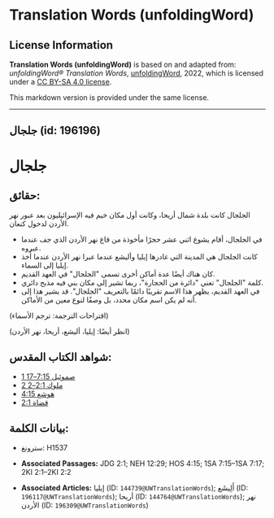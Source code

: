 # Translation Words (unfoldingWord)

## License Information

**Translation Words (unfoldingWord)** is based on and adapted from: _unfoldingWord® Translation Words_, [unfoldingWord](https://unfoldingword.org/utw), 2022, which is licensed under a [CC BY-SA 4.0 license](https://creativecommons.org/licenses/by-sa/4.0/legalcode.en).

This markdown version is provided under the same license.



--------------------------------

## جلجال (id: 196196)

جلجال
=====

حقائق:
------

الجلجال كانت بلدة شمال أريحا، وكانت أول مكان خيم فيه الإسرائيليون بعد عبور نهر الأردن لدخول كنعان.

* في الجلجال، أقام يشوع اثني عشر حجرًا مأخوذة من قاع نهر الأردن الذي جف عندما عبروه.
* كانت الجلجال هي المدينة التي غادرها إيليا وأليشع عندما عبرا نهر الأردن عندما أُخذ إيليا إلى السماء.
* كان هناك أيضًا عدة أماكن أخرى تسمى "الجلجال" في العهد القديم.
* كلمة "الجلجال" تعني "دائرة من الحجارة"، ربما تشير إلى مكان بني فيه مذبح دائري.
* في العهد القديم، يظهر هذا الاسم تقريبًا دائمًا بالتعريف "الجلجال". قد يشير هذا إلى أنه لم يكن اسم مكان محدد، بل وصفًا لنوع معين من الأماكن.

(اقتراحات الترجمة: ترجم الأسماء)

(انظر أيضًا: إيليا، أليشع، أريحا، نهر الأردن)

شواهد الكتاب المقدس:
--------------------

* [1 صموئيل 7:15–17](https://ref.ly/1Sam7:15-1Sam7:17)
* [2 ملوك 2:1–2](https://ref.ly/2Kgs2:1-2Kgs2:2)
* [هوشع 4:15](https://ref.ly/Hos4:15)
* [قضاة 2:1](https://ref.ly/Judg2:1)

بيانات الكلمة:
--------------

* سترونغ: H1537

* **Associated Passages:** JDG 2:1; NEH 12:29; HOS 4:15; 1SA 7:15–1SA 7:17; 2KI 2:1–2KI 2:2
* **Associated Articles:** إيليا (ID: `144739@UWTranslationWords`); أَلِيشَع (ID: `196117@UWTranslationWords`); أريحا (ID: `144764@UWTranslationWords`); نهر الأردن (ID: `196309@UWTranslationWords`)


